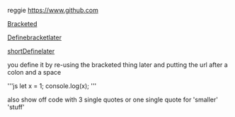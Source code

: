 reggie https://www.github.com

[Bracketed](https://www.github.com "Bracketed") 

[Definebracketlater]

[shortDefinelater][1]

you define it by re-using the bracketed thing later and putting the url after a colon and a space

[Definebracketlater]: https://www.github.com

[1]: [https://](https://pcykana.github.io/super-duper-octo-goggles/)




'''js
let x = 1;
console.log(x);
'''


also show off code with 3 single quotes or one single quote for 'smaller' 'stuff'
